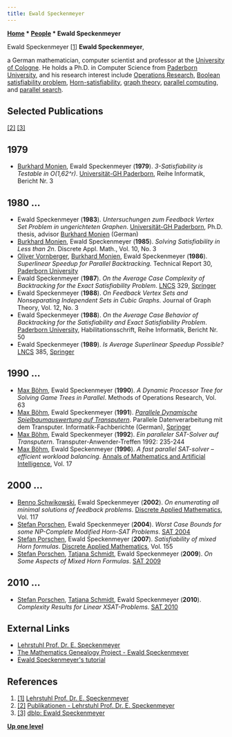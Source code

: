 ```yaml
---
title: Ewald Speckenmeyer
---
```

**[Home](Home "Home") * [People](People "People") * Ewald Speckenmeyer**

[](http://scale.uni-koeln.de/15674.html?&L=0) Ewald Speckenmeyer <a id="cite-note-1" href="#cite-ref-1">[1]</a>
**Ewald Speckenmeyer**,

a German mathematician, computer scientist and professor at the [University of Cologne](https://en.wikipedia.org/wiki/University_of_Cologne). He holds a Ph.D. in Computer Science from [Paderborn University](Paderborn_University "Paderborn University"), and his research interest include [Operations Research](https://en.wikipedia.org/wiki/Operations_research), [Boolean satisfiability problem](https://en.wikipedia.org/wiki/Boolean_satisfiability_problem), [Horn-satisfiability](https://en.wikipedia.org/wiki/Horn-satisfiability), [graph theory](https://en.wikipedia.org/wiki/Graph_theory), [parallel computing](https://en.wikipedia.org/wiki/Parallel_computing), and [parallel search](Parallel_Search "Parallel Search").

## Selected Publications

<a id="cite-note-2" href="#cite-ref-2">[2]</a> <a id="cite-note-3" href="#cite-ref-3">[3]</a>

## 1979

- [Burkhard Monien](Burkhard_Monien "Burkhard Monien"), Ewald Speckenmeyer (**1979**). *3-Satisfiability is Testable in O(1,62^r)*. [Universität-GH Paderborn](Paderborn_University "Paderborn University"), Reihe Informatik, Bericht Nr. 3

## 1980 ...

- Ewald Speckenmeyer (**1983**). *Untersuchungen zum Feedback Vertex Set Problem in ungerichteten Graphen*. [Universität-GH Paderborn](Paderborn_University "Paderborn University"), Ph.D. thesis, advisor [Burkhard Monien](Burkhard_Monien "Burkhard Monien") (German)
- [Burkhard Monien](Burkhard_Monien "Burkhard Monien"), Ewald Speckenmeyer (**1985**). *Solving Satisfiability in Less than 2n*. Discrete Appl. Math., Vol. 10, No. 3
- [Oliver Vornberger](Oliver_Vornberger "Oliver Vornberger"), [Burkhard Monien](Burkhard_Monien "Burkhard Monien"), Ewald Speckenmeyer (**1986**). *Superlinear Speedup for Parallel Backtracking.* Technical Report 30, [Paderborn University](Paderborn_University "Paderborn University")
- Ewald Speckenmeyer (**1987**). *On the Average Case Complexity of Backtracking for the Exact Satisfiability Problem*. [LNCS](https://en.wikipedia.org/wiki/Lecture_Notes_in_Computer_Science) 329, [Springer](https://en.wikipedia.org/wiki/Springer_Science%2BBusiness_Media)
- Ewald Speckenmeyer (**1988**). *On Feedback Vertex Sets and Nonseparating Independent Sets in Cubic Graphs*. Journal of Graph Theory, Vol. 12, No. 3
- Ewald Speckenmeyer (**1988**). *On the Average Case Behavior of Backtracking for the Satisfiability and Exact Satisfiability Problem*. [Paderborn University](Paderborn_University "Paderborn University"), Habilitationsschrift, Reihe Informatik, Bericht Nr. 50
- Ewald Speckenmeyer (**1989**). *Is Average Superlinear Speedup Possible?* [LNCS](https://en.wikipedia.org/wiki/Lecture_Notes_in_Computer_Science) 385, [Springer](https://en.wikipedia.org/wiki/Springer_Science%2BBusiness_Media)

## 1990 ...

- [Max Böhm](index.php?title=Max_B%C3%B6hm&action=edit&redlink=1 "Max Böhm (page does not exist)"), Ewald Speckenmeyer (**1990**). *A Dynamic Processor Tree for Solving Game Trees in Parallel*. Methods of Operations Research, Vol. 63
- [Max Böhm](index.php?title=Max_B%C3%B6hm&action=edit&redlink=1 "Max Böhm (page does not exist)"), Ewald Speckenmeyer (**1991**). *[Parallele Dynamische Spielbaumauswertung auf Transputern](https://link.springer.com/chapter/10.1007/978-3-642-76602-2_12)*. Parallele Datenverarbeitung mit dem Transputer. Informatik-Fachberichte (German), [Springer](https://en.wikipedia.org/wiki/Springer_Science%2BBusiness_Media)
- [Max Böhm](index.php?title=Max_B%C3%B6hm&action=edit&redlink=1 "Max Böhm (page does not exist)"), Ewald Speckenmeyer (**1992**). *Ein paralleler SAT-Solver auf Transputern*. Transputer-Anwender-Treffen 1992: 235-244
- [Max Böhm](index.php?title=Max_B%C3%B6hm&action=edit&redlink=1 "Max Böhm (page does not exist)"), Ewald Speckenmeyer (**1996**). *A fast parallel SAT-solver – efficient workload balancing*. [Annals of Mathematics and Artificial Intelligence](https://link.springer.com/journal/10472), Vol. 17

## 2000 ...

- [Benno Schwikowski](http://www.proteomics.fr/Sysbio/People/Benno_Schwikowski), Ewald Speckenmeyer (**2002**). *On enumerating all minimal solutions of feedback problems*. [Discrete Applied Mathematics](http://www.journals.elsevier.com/discrete-applied-mathematics/), Vol. 117
- [Stefan Porschen](http://www.htw-berlin.de/organisation/?typo3state=persons&lsfid=4594), Ewald Speckenmeyer (**2004**). *Worst Case Bounds for some NP-Complete Modified Horn-SAT Problems*. [SAT 2004](http://www.informatik.uni-trier.de/~ley/db/conf/sat/sat2004.html#PorschenS04)
- [Stefan Porschen](http://www.htw-berlin.de/organisation/?typo3state=persons&lsfid=4594), Ewald Speckenmeyer (**2007**). *Satisfiability of mixed Horn formulas*. [Discrete Applied Mathematics](http://www.journals.elsevier.com/discrete-applied-mathematics/), Vol. 155
- [Stefan Porschen](http://www.htw-berlin.de/organisation/?typo3state=persons&lsfid=4594), [Tatjana Schmidt](http://www.informatik.uni-trier.de/~ley/pers/hd/s/Schmidt:Tatjana.html), Ewald Speckenmeyer (**2009**). *On Some Aspects of Mixed Horn Formulas*. [SAT 2009](http://www.informatik.uni-trier.de/~ley/db/conf/sat/sat2009.html#PorschenSS09)

## 2010 ...

- [Stefan Porschen](http://www.htw-berlin.de/organisation/?typo3state=persons&lsfid=4594), [Tatjana Schmidt](http://www.informatik.uni-trier.de/~ley/pers/hd/s/Schmidt:Tatjana.html), Ewald Speckenmeyer (**2010**). *Complexity Results for Linear XSAT-Problems*. [SAT 2010](http://www.informatik.uni-trier.de/~ley/db/conf/sat/sat2010.html#PorschenSS10)

## External Links

- [Lehrstuhl Prof. Dr. E. Speckenmeyer](http://scale.uni-koeln.de/15674.html?&L=0)
- [The Mathematics Genealogy Project - Ewald Speckenmeyer](http://www.genealogy.math.ndsu.nodak.edu/id.php?id=129980)
- [Ewald Speckenmeyer's tutorial](http://rutcor.rutgers.edu/~boros/LSDO/EwaldSpeckenmeyer.html)

## References

1. <a id="cite-ref-1" href="#cite-note-1">[1]</a> [Lehrstuhl Prof. Dr. E. Speckenmeyer](http://scale.uni-koeln.de/15674.html?&L=0)
1. <a id="cite-ref-2" href="#cite-note-2">[2]</a> [Publikationen - Lehrstuhl Prof. Dr. E. Speckenmeyer](http://scale.uni-koeln.de/15387.html?&L=0)
1. <a id="cite-ref-3" href="#cite-note-3">[3]</a> [dblp: Ewald Speckenmeyer](http://dblp.uni-trier.de/pers/hd/s/Speckenmeyer:Ewald)

**[Up one level](People "People")**


